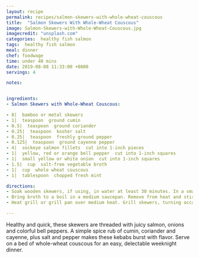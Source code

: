 ```yaml
---
layout: recipe
permalink: recipes/salmon-skewers-with-whole-wheat-couscous
title:  "Salmon Skewers With Whole-Wheat Couscous"
image: Salmon-Skewers-with-Whole-Wheat-Couscous.jpg
imagecredit: "unsplash.com"
categories:  healthy fish salmon
tags:  healthy fish salmon
meal: dinner
chef: foodwage
time: under 40 mins
date: 2019-08-08 11:33:00 +0800
servings: 4

notes:


ingredients:
- Salmon Skewers with Whole-Wheat Couscous:

- 8|  bamboo or metal skewers
- 1|  teaspoon  ground cumin
- 0.5|  teaspoon  ground coriander
- 0.25|  teaspoon  kosher salt
- 0.25|  teaspoon  freshly ground pepper
- 0.125|  teaspoon  ground cayenne pepper
- 4|  sockeye salmon fillets  cut into 1-inch pieces
- 1|  yellow, red or orange bell pepper  cut into 1-inch squares
- 1|  small yellow or white onion  cut into 1-inch squares
- 1.5|  cup  salt-free vegetable broth
- 1|  cup  whole wheat couscous
- 1|  tablespoon  chopped fresh mint

directions:
- Soak wooden skewers, if using, in water at least 30 minutes. In a small bowl, stir together cumin, coriander, salt, black pepper and cayenne pepper. Rub over all sides of salmon. Skewer salmon, bell pepper and onion. Set aside.
- Bring broth to a boil in a medium saucepan. Remove from heat and stir in couscous. Cover and let stand 10 minutes.
- Heat grill or grill pan over medium heat. Grill skewers, turning occasionally, for 4–5 minutes or until fish is opaque and vegetables are tender. (You can also broil 4 minutes on each side.) Serve skewers over couscous and sprinkle evenly with mint.

---
```


Healthy and quick, these skewers are threaded with juicy salmon, onions and colorful bell peppers. A simple spice rub of cumin, coriander and cayenne, plus salt and pepper makes these kebabs burst with flavor. Serve on a bed of whole-wheat couscous for an easy, delectable weeknight dinner.